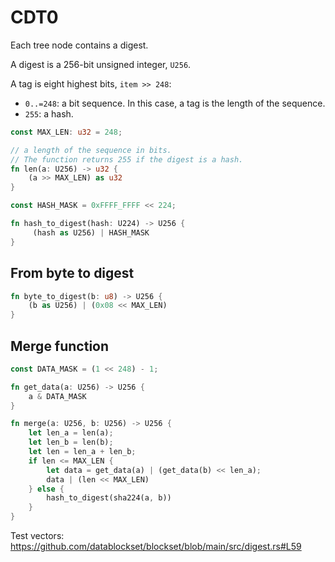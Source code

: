 # CDT0

Each tree node contains a digest.

A digest is a 256-bit unsigned integer, `U256`.

A tag is eight highest bits, `item >> 248`:
- `0..=248`: a bit sequence. In this case, a tag is the length of the sequence.
- `255`: a hash.

```rust
const MAX_LEN: u32 = 248;

// a length of the sequence in bits.
// The function returns 255 if the digest is a hash.
fn len(a: U256) -> u32 {
    (a >> MAX_LEN) as u32
}

const HASH_MASK = 0xFFFF_FFFF << 224;

fn hash_to_digest(hash: U224) -> U256 {
     (hash as U256) | HASH_MASK
}
```

## From byte to digest

```rust
fn byte_to_digest(b: u8) -> U256 {
    (b as U256) | (0x08 << MAX_LEN)
}
```

## Merge function

```rust
const DATA_MASK = (1 << 248) - 1;

fn get_data(a: U256) -> U256 {
    a & DATA_MASK
}

fn merge(a: U256, b: U256) -> U256 {
    let len_a = len(a);
    let len_b = len(b);
    let len = len_a + len_b;
    if len <= MAX_LEN {
        let data = get_data(a) | (get_data(b) << len_a);
        data | (len << MAX_LEN)
    } else {
        hash_to_digest(sha224(a, b))
    }
}
```

Test vectors: https://github.com/datablockset/blockset/blob/main/src/digest.rs#L59
